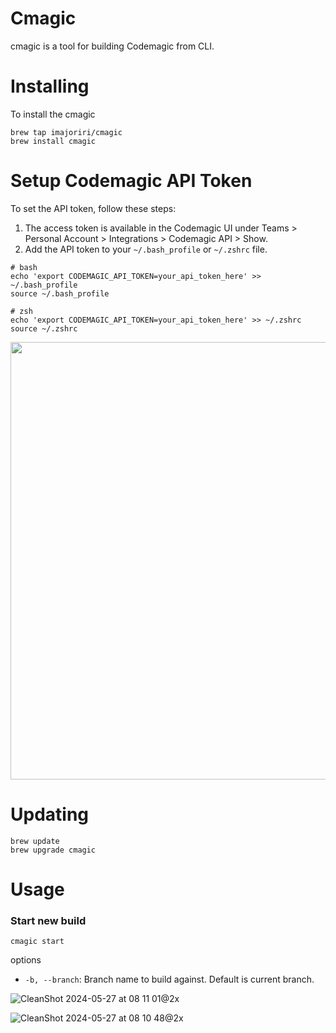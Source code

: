 # Cmagic

cmagic is a tool for building Codemagic from CLI.

# Installing

To install the cmagic

```
brew tap imajoriri/cmagic
brew install cmagic
```

# Setup Codemagic API Token

To set the API token, follow these steps:

1. The access token is available in the Codemagic UI under Teams > Personal Account > Integrations > Codemagic API > Show.
2. Add the API token to your `~/.bash_profile` or `~/.zshrc` file.

```
# bash
echo 'export CODEMAGIC_API_TOKEN=your_api_token_here' >> ~/.bash_profile
source ~/.bash_profile

# zsh
echo 'export CODEMAGIC_API_TOKEN=your_api_token_here' >> ~/.zshrc
source ~/.zshrc
```

<img src="https://github.com/imajoriri/codemagic-builder/assets/30540418/14d98ed9-c977-4d6c-99fd-ce80fb797e03" width="700">

# Updating

```
brew update
brew upgrade cmagic
```

# Usage

### Start new build

```
cmagic start
```

options

- `-b, --branch`: Branch name to build against. Default is current branch.

![CleanShot 2024-05-27 at 08 11 01@2x](https://github.com/imajoriri/codemagic-builder/assets/30540418/917477ef-b598-40ae-b027-eefcf3f01db8)

![CleanShot 2024-05-27 at 08 10 48@2x](https://github.com/imajoriri/codemagic-builder/assets/30540418/4d83a99c-b5af-4d79-8a86-214d4636f7ee)
